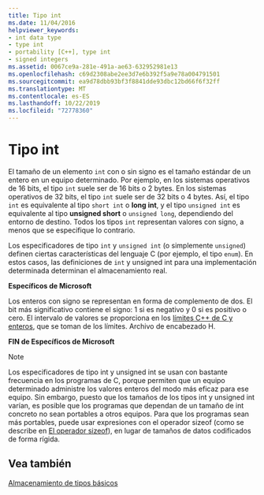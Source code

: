 ```yaml
---
title: Tipo int
ms.date: 11/04/2016
helpviewer_keywords:
- int data type
- type int
- portability [C++], type int
- signed integers
ms.assetid: 0067ce9a-281e-491a-ae63-632952981e13
ms.openlocfilehash: c69d2308abe2ee3d7e6b392f5a9e78a004791501
ms.sourcegitcommit: ea9d78dbb93bf3f8841dde93dbc12bd66f6f32ff
ms.translationtype: MT
ms.contentlocale: es-ES
ms.lasthandoff: 10/22/2019
ms.locfileid: "72778360"
---
```

# <a name="type-int"></a>Tipo int

El tamaño de un elemento `int` con o sin signo es el tamaño estándar de un entero en un equipo determinado. Por ejemplo, en los sistemas operativos de 16 bits, el tipo `int` suele ser de 16 bits o 2 bytes. En los sistemas operativos de 32 bits, el tipo `int` suele ser de 32 bits o 4 bytes. Así, el tipo `int` es equivalente al tipo `short int` o **long int**, y el tipo `unsigned int` es equivalente al tipo **unsigned short** o `unsigned long`, dependiendo del entorno de destino. Todos los tipos `int` representan valores con signo, a menos que se especifique lo contrario.

Los especificadores de tipo `int` y `unsigned int` (o simplemente `unsigned`) definen ciertas características del lenguaje C (por ejemplo, el tipo `enum`). En estos casos, las definiciones de `int` y unsigned int para una implementación determinada determinan el almacenamiento real.

**Específicos de Microsoft**

Los enteros con signo se representan en forma de complemento de dos. El bit más significativo contiene el signo: 1 si es negativo y 0 si es positivo o cero. El intervalo de valores se proporciona en los [límites C++ de C y enteros](../c-language/cpp-integer-limits.md), que se toman de los límites. Archivo de encabezado H.

**FIN de Específicos de Microsoft**

> [!NOTE]
>  Los especificadores de tipo int y unsigned int se usan con bastante frecuencia en los programas de C, porque permiten que un equipo determinado administre los valores enteros del modo más eficaz para ese equipo. Sin embargo, puesto que los tamaños de los tipos int y unsigned int varían, es posible que los programas que dependan de un tamaño de int concreto no sean portables a otros equipos. Para que los programas sean más portables, puede usar expresiones con el operador sizeof (como se describe en [El operador sizeof](../c-language/sizeof-operator-c.md)), en lugar de tamaños de datos codificados de forma rígida.

## <a name="see-also"></a>Vea también

[Almacenamiento de tipos básicos](../c-language/storage-of-basic-types.md)
